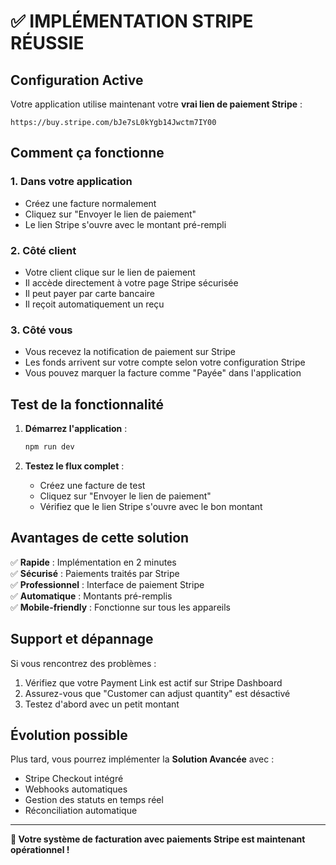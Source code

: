 # ✅ IMPLÉMENTATION STRIPE RÉUSSIE

## Configuration Active

Votre application utilise maintenant votre **vrai lien de paiement Stripe** :
```
https://buy.stripe.com/bJe7sL0kYgb14Jwctm7IY00
```

## Comment ça fonctionne

### 1. Dans votre application
- Créez une facture normalement
- Cliquez sur "Envoyer le lien de paiement"
- Le lien Stripe s'ouvre avec le montant pré-rempli

### 2. Côté client
- Votre client clique sur le lien de paiement
- Il accède directement à votre page Stripe sécurisée
- Il peut payer par carte bancaire
- Il reçoit automatiquement un reçu

### 3. Côté vous
- Vous recevez la notification de paiement sur Stripe
- Les fonds arrivent sur votre compte selon votre configuration Stripe
- Vous pouvez marquer la facture comme "Payée" dans l'application

## Test de la fonctionnalité

1. **Démarrez l'application** :
   ```bash
   npm run dev
   ```

2. **Testez le flux complet** :
   - Créez une facture de test
   - Cliquez sur "Envoyer le lien de paiement"
   - Vérifiez que le lien Stripe s'ouvre avec le bon montant

## Avantages de cette solution

✅ **Rapide** : Implémentation en 2 minutes  
✅ **Sécurisé** : Paiements traités par Stripe  
✅ **Professionnel** : Interface de paiement Stripe  
✅ **Automatique** : Montants pré-remplis  
✅ **Mobile-friendly** : Fonctionne sur tous les appareils  

## Support et dépannage

Si vous rencontrez des problèmes :
1. Vérifiez que votre Payment Link est actif sur Stripe Dashboard
2. Assurez-vous que "Customer can adjust quantity" est désactivé
3. Testez d'abord avec un petit montant

## Évolution possible

Plus tard, vous pourrez implémenter la **Solution Avancée** avec :
- Stripe Checkout intégré
- Webhooks automatiques
- Gestion des statuts en temps réel
- Réconciliation automatique

---

**🎉 Votre système de facturation avec paiements Stripe est maintenant opérationnel !** 